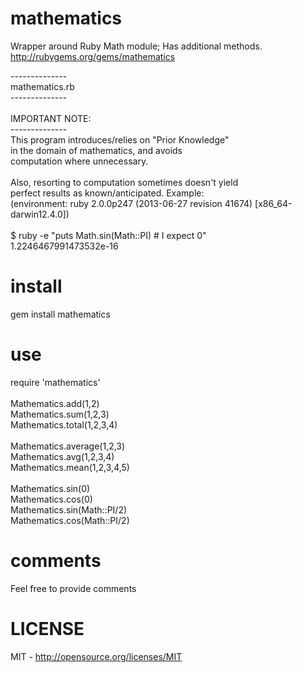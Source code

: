 mathematics
===========
Wrapper around Ruby Math module; Has additional methods.<br/>
http://rubygems.org/gems/mathematics

--------------<br/>
mathematics.rb<br/>
--------------<br/>
<br/>
IMPORTANT NOTE:<br/>
--------------<br/>
This program introduces/relies on "Prior Knowledge"<br/>
in the domain of mathematics, and avoids<br/>
computation where unnecessary.<br/>
<br/>
Also, resorting to computation sometimes doesn't yield<br/>
perfect results as known/anticipated. Example:<br/>
(environment: ruby 2.0.0p247 (2013-06-27 revision 41674) [x86_64-darwin12.4.0])<br/>
<br/>
$ ruby -e "puts Math.sin(Math::PI) # I expect 0"<br/>
1.2246467991473532e-16<br/>

install
=======
gem install mathematics

use
===
require 'mathematics'<br/>
<br/>
Mathematics.add(1,2)<br/>
Mathematics.sum(1,2,3)<br/>
Mathematics.total(1,2,3,4)<br/>
<br/>
Mathematics.average(1,2,3)<br/>
Mathematics.avg(1,2,3,4)<br/>
Mathematics.mean(1,2,3,4,5)<br/>
<br/>
Mathematics.sin(0)<br/>
Mathematics.cos(0)<br/>
Mathematics.sin(Math::PI/2)<br/>
Mathematics.cos(Math::PI/2)<br/>

comments
========
Feel free to provide comments

LICENSE
=======
MIT - http://opensource.org/licenses/MIT
